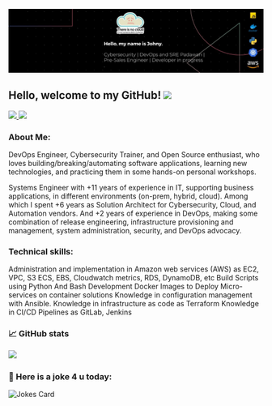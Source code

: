 ![](https://raw.githubusercontent.com/xjohnyknox/xjohnyknox/main/banner.jpeg)

## Hello, welcome to my GitHub! <img src="https://raw.githubusercontent.com/zluvsand/zluvsand/master/wave.gif" width="25px">

<a href="https://www.linkedin.com/in/xjohnyx/">
    <img src="https://img.shields.io/badge/LINKEDIN-12100E?logo=linkedin&color=282A36&logoColor=white" />
</a>
<a href="https://xjohnyx.me">
    <img src="https://img.shields.io/badge/WEBSITE-12100E?logo=html5&color=fe6e95&logoColor=white" />
</a>

### About Me:
DevOps Engineer, Cybersecurity Trainer, and Open Source enthusiast, who loves building/breaking/automating software applications, learning new technologies, and practicing them in some hands-on personal workshops.

Systems Engineer with +11 years of experience in IT, supporting business applications, in different environments (on-prem, hybrid, cloud). Among which I spent +6 years as Solution Architect for Cybersecurity, Cloud, and Automation vendors. And +2 years of experience in DevOps, making some combination of release engineering, infrastructure provisioning and management, system administration, security, and DevOps advocacy. 

### Technical skills:

Administration and implementation in Amazon web services (AWS) as EC2, VPC, S3 ECS, EBS, Cloudwatch metrics, RDS, DynamoDB, etc
Build Scripts using Python And Bash
Development Docker Images to Deploy Micro-services on container solutions
Knowledge in configuration management with Ansible.
Knowledge in infrastructure as code as Terraform
Knowledge in CI/CD Pipelines as GitLab, Jenkins


### 📈 GitHub stats
<p><img src="https://github-readme-streak-stats.herokuapp.com/?user=xjohnyknox&theme=dracula"/></p>

### 🙊 Here is a joke 4 u today:
![Jokes Card](https://readme-jokes.vercel.app/api?theme=dracula)

<!-- <img src="https://media.giphy.com/media/Cmr1OMJ2FN0B2/source.gif" width="280" height="auto" /></a> -->
